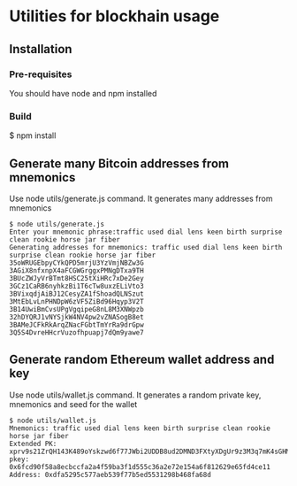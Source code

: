 # Utilities for blockhain usage

## Installation

### Pre-requisites

You should have node and npm installed

### Build

$ npm install

## Generate many Bitcoin addresses from mnemonics

Use node utils/generate.js command. 
It generates many addresses from mnemonics

````
$ node utils/generate.js
Enter your mnemonic phrase:traffic used dial lens keen birth surprise clean rookie horse jar fiber
Generating addresses for mnemonics: traffic used dial lens keen birth surprise clean rookie horse jar fiber
35oWRUGEbpyCYkQPD5mrjU3YzVmjNBZw3G
3AGiX8nfxnpX4aFCGWGrggxPMNgDTxa9TH
3BUcZWJyVrBTmt8HSC25tXiHRc7xDe2Gey
3GCz1CaRB6nyhkzBi1T6cTw8uxzELiVto3
3BVixqdjAiBJ12CesyZA1fShoadQLNSzut
3MtEbLvLnPHNDpW6zVF5ZiBd96Hqyp3V2T
3B14UwiBmCvsUPgVgqipeG8nL8M3XNWpzb
32hDYQRJ1vNYSjkW4NV4pw2vZNASogB8et
3BAMeJCFkRkArqZNacFGbtTmYrRa9drGpw
3Q5S4DvreHHcrVuzofhpuapj7dQm9yawe7
````

## Generate random Ethereum wallet address and key

Use node utils/wallet.js command. It generates a random private key, mnemonics and seed for the wallet

````
$ node utils/wallet.js
Mnemonics: traffic used dial lens keen birth surprise clean rookie horse jar fiber
Extended PK: xprv9s21ZrQH143K489oYskzwd6f77JWbi2UDDB8ud2DMND3FXtyXDgUr9z3M3q7mK4sGHMN2GuFQtnPM4QXoobQtL2yejah9vepxoSKoAAeY8E
pkey: 0x6fcd90f58a8ecbccfa2a4f59ba3f1d555c36a2e72e154a6f812629e65fd4ce11
Address: 0xdfa5295c577aeb539f77b5ed5531298b468fa68d

````